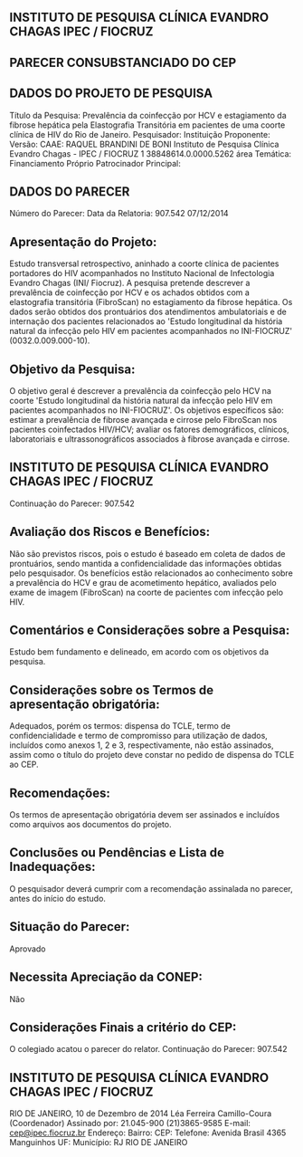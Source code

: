 
## INSTITUTO DE PESQUISA CLÍNICA EVANDRO CHAGAS IPEC / FIOCRUZ

## PARECER CONSUBSTANCIADO DO CEP

## DADOS DO PROJETO DE PESQUISA
Título da Pesquisa: Prevalência  da  coinfecção  por  HCV  e  estagiamento  da  fibrose  hepática  pela Elastografia Transitória em pacientes de uma coorte clínica de HIV do Rio de Janeiro.
Pesquisador:
Instituição Proponente:
Versão:
CAAE:
RAQUEL BRANDINI DE BONI
Instituto de Pesquisa Clínica Evandro Chagas - IPEC / FIOCRUZ
1
38848614.0.0000.5262
área Temática:
Financiamento Próprio
Patrocinador Principal:

## DADOS DO PARECER
Número do Parecer:
Data da Relatoria:
907.542
07/12/2014

## Apresentação do Projeto:
Estudo transversal retrospectivo, aninhado a coorte clínica de pacientes portadores do HIV acompanhados no Instituto Nacional de Infectologia Evandro Chagas (INI/ Fiocruz). A pesquisa pretende descrever a prevalência de coinfecção por HCV e os achados obtidos com a elastografia  transitória (FibroScan) no estagiamento da fibrose hepática.  Os dados serão obtidos dos prontuários dos atendimentos ambulatoriais e de internação dos pacientes relacionados ao 'Estudo longitudinal da história natural da infecção pelo HIV em pacientes acompanhados no INI-FIOCRUZ' (0032.0.009.000-10).

## Objetivo da Pesquisa:
O objetivo geral é descrever a prevalência da coinfecção pelo HCV na coorte 'Estudo longitudinal da história natural da infecção pelo HIV em pacientes acompanhados no INI-FIOCRUZ'.
Os objetivos específicos são: estimar a prevalência de fibrose avançada e cirrose pelo FibroScan nos pacientes coinfectados HIV/HCV; avaliar os fatores demográficos, clínicos, laboratoriais e ultrassonográficos associados à fibrose avançada e cirrose.

## INSTITUTO DE PESQUISA CLÍNICA EVANDRO CHAGAS IPEC / FIOCRUZ
Continuação do Parecer: 907.542

## Avaliação dos Riscos e Benefícios:
Não são previstos riscos, pois o estudo é baseado em coleta de dados de prontuários, sendo mantida a confidencialidade das informações obtidas pelo pesquisador. Os benefícios estão relacionados ao conhecimento sobre a prevalência do HCV e grau de acometimento hepático, avaliados pelo exame de imagem (FibroScan) na coorte de pacientes com infecção pelo HIV.

## Comentários e Considerações sobre a Pesquisa:
Estudo bem fundamento e delineado, em acordo com os objetivos da pesquisa.

## Considerações sobre os Termos de apresentação obrigatória:
Adequados, porém os termos: dispensa do TCLE, termo de confidencialidade e termo de compromisso para utilização de dados, incluídos como anexos 1, 2 e 3, respectivamente, não estão assinados, assim como o título do projeto deve constar no pedido de dispensa do TCLE ao CEP.

## Recomendações:
Os termos de apresentação obrigatória devem ser assinados e incluídos como arquivos aos documentos do projeto.

## Conclusões ou Pendências e Lista de Inadequações:
O pesquisador deverá cumprir com a recomendação assinalada no parecer, antes do início do estudo.

## Situação do Parecer:
Aprovado

## Necessita Apreciação da CONEP:
Não

## Considerações Finais a critério do CEP:
O colegiado acatou o parecer do relator.
Continuação do Parecer: 907.542

## INSTITUTO DE PESQUISA CLÍNICA EVANDRO CHAGAS IPEC / FIOCRUZ
RIO DE JANEIRO, 10 de Dezembro de 2014
Léa Ferreira Camillo-Coura (Coordenador) Assinado por:
21.045-900
(21)3865-9585
E-mail:
cep@ipec.fiocruz.br
Endereço:
Bairro:
CEP:
Telefone:
Avenida Brasil 4365
Manguinhos
UF:
Município:
RJ
RIO DE JANEIRO
